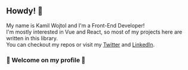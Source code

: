 ## Howdy! 👋

My name is Kamil Wojtol and I'm a Front-End Developer!\
I'm mostly interested in Vue and React, so most of my projects here are written in this library.\
You can checkout my repos or visit my [Twitter](https://twitter.com/kamilwojtol) and [LinkedIn](https://www.linkedin.com/in/kamil-wojtol/).

### 🌿 Welcome on my profile 🌿

